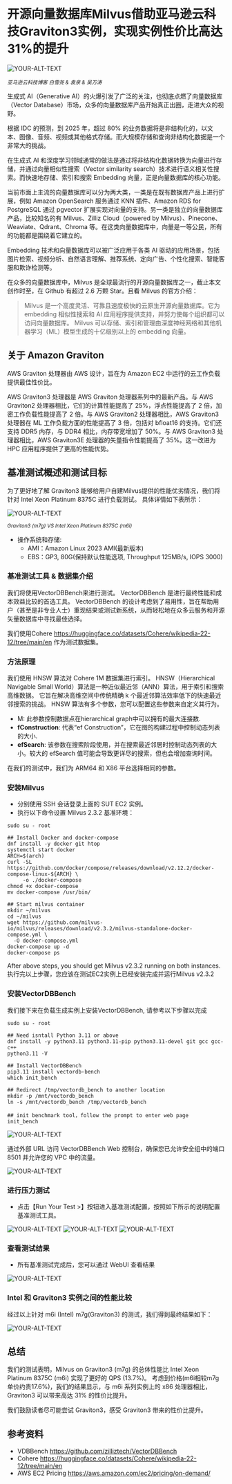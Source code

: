 # 开源向量数据库Milvus借助亚马逊云科技Graviton3实例，实现实例性价比高达31%的提升

<picture>
 <img alt="YOUR-ALT-TEXT" src="assets/milvus_brand.png">
</picture>

<sub> _亚马逊云科技博客 白雪尧 & 袁泉 & 吴万涛_ <sub>

生成式 AI（Generative AI）的火爆引发了广泛的关注，也彻底点燃了向量数据库（Vector Database）市场，众多的向量数据库产品开始真正出圈，走进大众的视野。

根据 IDC 的预测，到 2025 年，超过 80% 的业务数据将是非结构化的，以文本、图像、音频、视频或其他格式存储。而大规模存储和查询非结构化数据是一个非常大的挑战。

在生成式 AI 和深度学习领域通常的做法是通过将非结构化数据转换为向量进行存储，并通过向量相似性搜索（Vector similarity search）技术进行语义相关性搜索。而快速地存储、索引和搜索 Embedding 向量，正是向量数据库的核心功能。

当前市面上主流的向量数据库可以分为两大类，一类是在既有数据库产品上进行扩展，例如 Amazon OpenSearch 服务通过 KNN 插件、Amazon RDS for PostgreSQL 通过 pgvector 扩展实现对向量的支持。另一类是独立的向量数据库产品，比较知名的有 Milvus、Zilliz Cloud（powered by Milvus）、Pinecone、Weaviate、Qdrant、Chroma 等。在这类向量数据库中，向量是一等公民，所有的功能都是围绕着它建立的。

Embedding 技术和向量数据库可以被广泛应用于各类 AI 驱动的应用场景，包括图片检索、视频分析、自然语言理解、推荐系统、定向广告、个性化搜索、智能客服和欺诈检测等。

在众多的向量数据库中，Milvus 是全球最流行的开源向量数据库之一，截止本文创作时至，在 Github 有超过 2.6 万颗 Star。且看 Milvus 的官方介绍：

> Milvus 是一个高度灵活、可靠且速度极快的云原生开源向量数据库。它为 embedding 相似性搜索和 AI 应用程序提供支持，并努力使每个组织都可以访问向量数据库。 Milvus 可以存储、索引和管理由深度神经网络和其他机器学习（ML）模型生成的十亿级别以上的 embedding 向量。

## 关于 Amazon Graviton

AWS Graviton 处理器由 AWS 设计，旨在为 Amazon EC2 中运行的云工作负载提供最佳性价比。

AWS Graviton3 处理器是 AWS Graviton 处理器系列中的最新产品。与 AWS Graviton2 处理器相比，它们的计算性能提高了 25%，浮点性能提高了 2 倍，加密工作负载性能提高了 2 倍。与 AWS Graviton2 处理器相比，AWS Graviton3 处理器在 ML 工作负载方面的性能提高了 3 倍，包括对 bfloat16 的支持。它们还支持 DDR5 内存，与 DDR4 相比，内存带宽增加了 50%。与 AWS Graviton3 处理器相比，AWS Graviton3E 处理器的矢量指令性能提高了 35%。这一改进为 HPC 应用程序提供了更高的性能优势。

## 基准测试概述和测试目标

为了更好地了解 Graviton3 能够给用户自建Milvus提供的性能优劣情况，我们将针对 Intel Xeon Platinum 8375C 进行负载测试。
具体详情如下表所示：

<picture>
 <img alt="YOUR-ALT-TEXT" src="assets/ec2-type.png">
</picture>

<sub> _Graviton3 (m7g) VS Intel Xeon Platinum 8375C (m6i)_ <sub>
* 操作系统和存储:
    * AMI：Amazon Linux 2023 AMI(最新版本)
    * EBS：GP3, 80G(保持默认性能选项, Throughput 125MB/s, IOPS 3000)


### 基准测试工具 & 数据集介绍

我们将使用VectorDBBench来进行测试。 VectorDBBench 是进行最终性能和成本效益比较的首选工具。 VectorDBBench 的设计考虑到了易用性，旨在帮助用户（甚至是非专业人士）重现结果或测试新系统，从而轻松地在众多云服务和开源矢量数据库中寻找最佳选择。

我们使用Cohere https://huggingface.co/datasets/Cohere/wikipedia-22-12/tree/main/en 作为测试数据集。

### 方法原理

我们使用 HNSW 算法对 Cohere 1M 数据集进行索引。 HNSW（Hierarchical Navigable Small World）算法是一种近似最近邻（ANN）算法，用于索引和搜索高维数据。 它旨在解决高维空间中传统精确 k 个最近邻算法效率低下的快速最近邻搜索的挑战。 HNSW 算法有多个参数，您可以配置这些参数来自定义其行为。

* M: 此参数控制数据点在hierarchical graph中可以拥有的最大连接数. 
* **fConstruction**: 代表“ef Construction”，它在图的构建过程中控制动态列表的大小.
* **efSearch**: 该参数在搜索阶段使用，并在搜索最近邻居时控制动态列表的大小。较大的 efSearch 值可能会导致更详尽的搜索，但也会增加查询时间。

在我们的测试中，我们为 ARM64 和 X86 平台选择相同的参数。

### 安装Milvus 

* 分别使用 SSH 会话登录上面的 SUT EC2 实例。
* 执行以下命令设置 Milvus 2.3.2 基准环境：

```
sudo su - root

## Install Docker and docker-compose
dnf install -y docker git htop
systemctl start docker
ARCH=$(arch)
curl -SL https://github.com/docker/compose/releases/download/v2.12.2/docker-compose-linux-${ARCH} \
     -o ./docker-compose
chmod +x docker-compose
mv docker-compose /usr/bin/

## Start milvus container
mkdir ~/milvus
cd ~/milvus
wget https://github.com/milvus-io/milvus/releases/download/v2.3.2/milvus-standalone-docker-compose.yml \
  -O docker-compose.yml
docker-compose up -d
docker-compose ps

```

After above steps, you should get Milvus v2.3.2 running on both instances. 
执行完以上步骤，您应该在测试EC2实例上已经安装完成并运行Milvus v2.3.2
### 安装VectorDBBench 

我们接下来在负载生成实例上安装VectorDBBench, 请参考以下步骤以完成

```
sudo su - root

## Need isntall Python 3.11 or above
dnf install -y python3.11 python3.11-pip python3.11-devel git gcc gcc-c++
python3.11 -V

## Install VectorDBBench
pip3.11 install vectordb-bench
which init_bench

## Redirect /tmp/vectordb_bench to another location
mkdir -p /mnt/vectordb_bench
ln -s /mnt/vectordb_bench /tmp/vectordb_bench

## init benchmark tool，follow the prompt to enter web page
init_bench
```
<picture>
 <img alt="YOUR-ALT-TEXT" src="assets/benchmark_install.png">
</picture>

通过外部 URL 访问 VectorDBBench Web 控制台，确保您已允许安全组中的端口 8501 并允许您的 VPC 中的流量。

<picture>
 <img alt="YOUR-ALT-TEXT" src="assets/benchmark_webui.png">
</picture>

### 进行压力测试

* 点击【Run Your Test >】按钮进入基准测试配置，按照如下所示的说明配置基准测试工具。

<picture>
 <img alt="YOUR-ALT-TEXT" src="assets/run_benchmark1.png">
</picture>

<picture>
 <img alt="YOUR-ALT-TEXT" src="assets/run_benchmark2.png">
</picture>

<picture>
 <img alt="YOUR-ALT-TEXT" src="assets/run_benchmark3.png">
</picture>


### 查看测试结果 

* 所有基准测试完成后，您可以通过 WebUI 查看结果

<picture>
 <img alt="YOUR-ALT-TEXT" src="assets/result.png">
</picture>

### Intel 和 Graviton3 实例之间的性能比较

经过以上针对 m6i (Intel) m7g(Graviton3) 的测试，我们得到最终结果如下：

<picture>
 <img alt="YOUR-ALT-TEXT" src="assets/compare.png">
</picture>

## 总结

我们的测试表明，Milvus on Graviton3 (m7g) 的总体性能比 Intel Xeon Platinum 8375C (m6i) 实现了更好的 QPS (13.7%)。
考虑到价格(m6i相较m7g单价约贵17.6%)，我们的结果显示，与 m6i 系列实例上的 x86 处理器相比，Graviton3 可以带来高达 31% 的性价比提升。

我们鼓励读者尽可能尝试 Graviton3，感受 Graviton3 带来的性价比提升。


## 参考资料
* VDBBench https://github.com/zilliztech/VectorDBBench
* Cohere https://huggingface.co/datasets/Cohere/wikipedia-22-12/tree/main/en
* AWS EC2 Pricing https://aws.amazon.com/ec2/pricing/on-demand/

